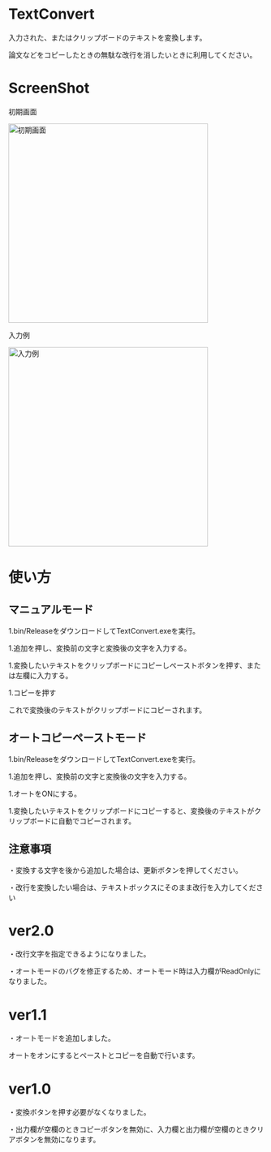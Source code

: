 # TextConvert
入力された、またはクリップボードのテキストを変換します。

論文などをコピーしたときの無駄な改行を消したいときに利用してください。

# ScreenShot
初期画面

<img width="393" alt="初期画面" src="https://user-images.githubusercontent.com/32339438/134787993-17ecb0a5-c439-48b5-9c4f-ecd7ec80c7eb.PNG">



入力例

<img width="393" alt="入力例" src="https://user-images.githubusercontent.com/32339438/134787996-8314c670-c9a8-450f-8096-c986dc0bda8f.PNG">



# 使い方
## マニュアルモード
1.bin/ReleaseをダウンロードしてTextConvert.exeを実行。

1.追加を押し、変換前の文字と変換後の文字を入力する。

1.変換したいテキストをクリップボードにコピーしペーストボタンを押す、または左欄に入力する。

1.コピーを押す

これで変換後のテキストがクリップボードにコピーされます。

## オートコピーペーストモード
1.bin/ReleaseをダウンロードしてTextConvert.exeを実行。

1.追加を押し、変換前の文字と変換後の文字を入力する。

1.オートをONにする。

1.変換したいテキストをクリップボードにコピーすると、変換後のテキストがクリップボードに自動でコピーされます。


## 注意事項
・変換する文字を後から追加した場合は、更新ボタンを押してください。

・改行を変換したい場合は、テキストボックスにそのまま改行を入力してください


# ver2.0
・改行文字を指定できるようになりました。

・オートモードのバグを修正するため、オートモード時は入力欄がReadOnlyになりました。

# ver1.1
・オートモードを追加しました。

オートをオンにするとペーストとコピーを自動で行います。

# ver1.0
・変換ボタンを押す必要がなくなりました。

・出力欄が空欄のときコピーボタンを無効に、入力欄と出力欄が空欄のときクリアボタンを無効になります。
